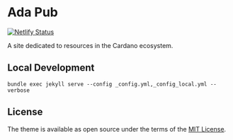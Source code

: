 # Ada Pub

[![Netlify Status](https://api.netlify.com/api/v1/badges/ab30ae30-ab32-4ea0-969b-a23df86355b6/deploy-status)](https://app.netlify.com/sites/gallant-panini-5b440d/deploys)

A site dedicated to resources in the Cardano ecosystem.

## Local Development

`bundle exec jekyll serve --config _config.yml,_config_local.yml --verbose`

## License

The theme is available as open source under the terms of the [MIT License](http://opensource.org/licenses/MIT).

